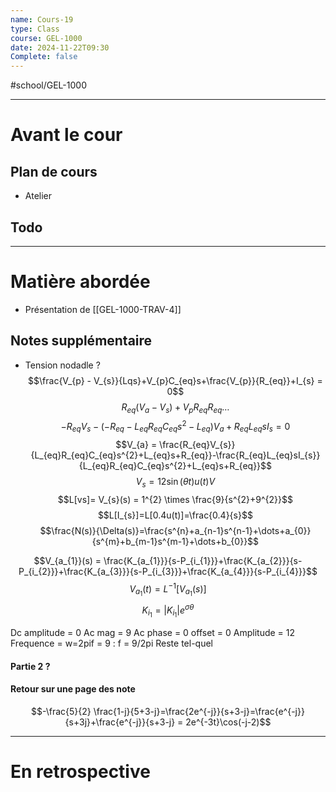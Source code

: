 ```yaml
---
name: Cours-19
type: Class
course: GEL-1000
date: 2024-11-22T09:30
Complete: false
---
```

#school/GEL-1000  
*** 
# Avant le cour
## Plan de cours
- Atelier

## Todo

---
# Matière abordée

- Présentation de [[GEL-1000-TRAV-4]]

## Notes supplémentaire

- Tension nodadle ?
$$\frac{V_{p} - V_{s}}{Lqs}+V_{p}C_{eq}s+\frac{V_{p}}{R_{eq}}+I_{s} = 0$$
$$R_{eq}(V_{a}-V_{s})+V_{p}R_{eq}R_{eq} \dots$$
$$-R_{eq}V_{s} - (-R_{eq}-L_{eq}R_{eq}C_{eq}s^{2}-L_{eq})V_{a} +R_{eq}L_{eq}sI_{s} = 0$$
$$V_{a} = \frac{R_{eq}V_{s}}{L_{eq}R_{eq}C_{eq}s^{2}+L_{eq}s+R_{eq}}-\frac{R_{eq}L_{eq}sI_{s}}{L_{eq}R_{eq}C_{eq}s^{2}+L_{eq}s+R_{eq}}$$
$$V_{s} = 12 \sin(\theta t) u(t) V$$
$$L[vs]= V_{s}(s) = 1^{2} \times \frac{9}{s^{2}+9^{2}}$$
$$L[I_{s}]=L[0.4u(t)]=\frac{0.4}{s}$$
$$\frac{N(s)}{\Delta(s)}=\frac{s^{n}+a_{n-1}s^{n-1}+\dots+a_{0}}{s^{m}+b_{m-1}s^{m-1}+\dots+b_{0}}$$

$$V_{a_{1}}(s) = \frac{K_{a_{1}}}{s-P_{i_{1}}}+\frac{K_{a_{2}}}{s-P_{i_{2}}}+\frac{K_{a_{3}}}{s-P_{i_{3}}}+\frac{K_{a_{4}}}{s-P_{i_{4}}}$$
$$V_{a_{1}}(t) = L^{-1}[V_{a_{1}}(s)]$$
$$K_{i_{1}}=|K_{i_{1}}|e^{\sigma \theta}$$

Dc amplitude = 0
Ac mag  = 9
Ac phase = 0
offset = 0
Amplitude = 12
Frequence = w=2pif = 9 : f = 9/2pi
Reste tel-quel



#### Partie 2 ?


#### Retour sur une page des note

$$-\frac{5}{2} \frac{1-j}{5+3-j}=\frac{2e^{-j}}{s+3-j}=\frac{e^{-j}}{s+3j}+\frac{e^{-j}}{s+3-j} = 2e^{-3t}\cos(-j-2)$$

---
# En retrospective